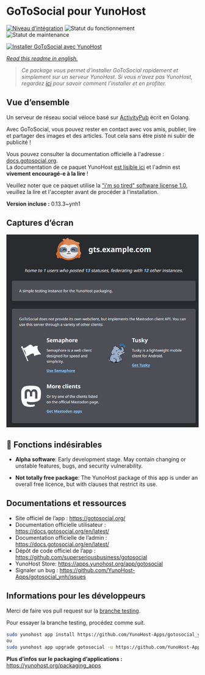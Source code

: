 <!--
N.B.: This README was automatically generated by https://github.com/YunoHost/apps/tree/master/tools/readme_generator
It shall NOT be edited by hand.
-->

# GoToSocial pour YunoHost

[![Niveau d’intégration](https://dash.yunohost.org/integration/gotosocial.svg)](https://dash.yunohost.org/appci/app/gotosocial) ![Statut du fonctionnement](https://ci-apps.yunohost.org/ci/badges/gotosocial.status.svg) ![Statut de maintenance](https://ci-apps.yunohost.org/ci/badges/gotosocial.maintain.svg)

[![Installer GoToSocial avec YunoHost](https://install-app.yunohost.org/install-with-yunohost.svg)](https://install-app.yunohost.org/?app=gotosocial)

*[Read this readme in english.](./README.md)*

> *Ce package vous permet d’installer GoToSocial rapidement et simplement sur un serveur YunoHost.
Si vous n’avez pas YunoHost, regardez [ici](https://yunohost.org/#/install) pour savoir comment l’installer et en profiter.*

## Vue d’ensemble

Un serveur de réseau social véloce basé sur [ActivityPub](https://activitypub.rocks/) écrit en Golang.

Avec GoToSocial, vous pouvez rester en contact avec vos amis, publier, lire et partager des images et des articles. Tout cela sans être pisté ni subir de publicité !

Vous pouvez consulter la documentation officielle à l'adresse : [docs.gotosocial.org](https://docs.gotosocial.org).  
La documentation de ce paquet YunoHost [est lisible ici](./doc/DOCS_fr.md) et l'admin est **vivement encouragé-e à la lire** !

Veuillez noter que ce paquet utilise la ["i'm so tired" software license 1.0](https://github.com/YunoHost-Apps/gotosocial_ynh/blob/master/LICENSE), veuillez la lire et l'accepter avant de procéder à l'installation.


**Version incluse :** 0.13.3~ynh1

## Captures d’écran

![Capture d’écran de GoToSocial](./doc/screenshots/screenshot.png)

## :red_circle: Fonctions indésirables

- **Alpha software**: Early development stage. May contain changing or unstable features, bugs, and security vulnerability.

- **Not totally free package**: The YunoHost package of this app is under an overall free licence, but with clauses that restrict its use.

## Documentations et ressources

* Site officiel de l’app : <https://gotosocial.org/>
* Documentation officielle utilisateur : <https://docs.gotosocial.org/en/latest/>
* Documentation officielle de l’admin : <https://docs.gotosocial.org/en/latest/>
* Dépôt de code officiel de l’app : <https://github.com/superseriousbusiness/gotosocial>
* YunoHost Store: <https://apps.yunohost.org/app/gotosocial>
* Signaler un bug : <https://github.com/YunoHost-Apps/gotosocial_ynh/issues>

## Informations pour les développeurs

Merci de faire vos pull request sur la [branche testing](https://github.com/YunoHost-Apps/gotosocial_ynh/tree/testing).

Pour essayer la branche testing, procédez comme suit.

``` bash
sudo yunohost app install https://github.com/YunoHost-Apps/gotosocial_ynh/tree/testing --debug
ou
sudo yunohost app upgrade gotosocial -u https://github.com/YunoHost-Apps/gotosocial_ynh/tree/testing --debug
```

**Plus d’infos sur le packaging d’applications :** <https://yunohost.org/packaging_apps>